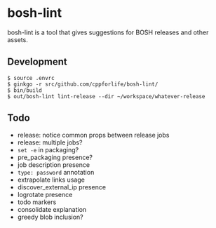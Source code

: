 # bosh-lint

bosh-lint is a tool that gives suggestions for BOSH releases and other assets.

## Development

```
$ source .envrc
$ ginkgo -r src/github.com/cppforlife/bosh-lint/
$ bin/build
$ out/bosh-lint lint-release --dir ~/workspace/whatever-release
```

## Todo

- release: notice common props between release jobs
- release: multiple jobs?
- `set -e` in packaging?
- pre_packaging presence?
- job description presence
- `type: password` annotation
- extrapolate links usage
- discover_external_ip presence
- logrotate presence
- todo markers
- consolidate explanation
- greedy blob inclusion?
